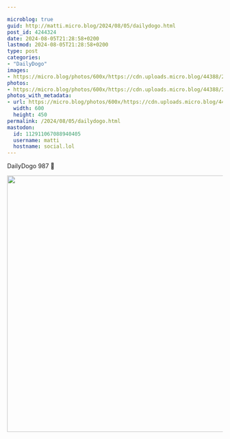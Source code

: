 ```yaml
---

microblog: true
guid: http://matti.micro.blog/2024/08/05/dailydogo.html
post_id: 4244324
date: 2024-08-05T21:28:58+0200
lastmod: 2024-08-05T21:28:58+0200
type: post
categories:
- "DailyDogo"
images:
- https://micro.blog/photos/600x/https://cdn.uploads.micro.blog/44388/2024/5a33d532324243a48e732c337066117f.jpg
photos:
- https://micro.blog/photos/600x/https://cdn.uploads.micro.blog/44388/2024/5a33d532324243a48e732c337066117f.jpg
photos_with_metadata:
- url: https://micro.blog/photos/600x/https://cdn.uploads.micro.blog/44388/2024/5a33d532324243a48e732c337066117f.jpg
  width: 600
  height: 450
permalink: /2024/08/05/dailydogo.html
mastodon:
  id: 112911067088940405
  username: matti
  hostname: social.lol
---
```

DailyDogo 987 🐶

<img src="/media/uploads/2024/5a33d532324243a48e732c337066117f.jpg" width="600" alt="" />
